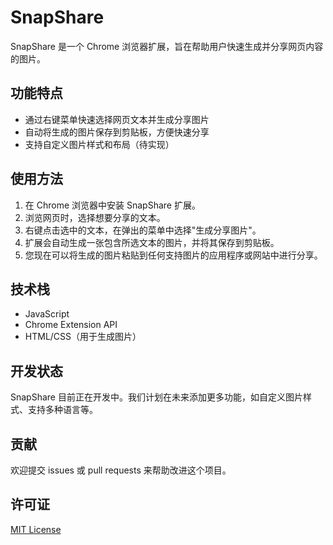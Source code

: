 # SnapShare

SnapShare 是一个 Chrome 浏览器扩展，旨在帮助用户快速生成并分享网页内容的图片。

## 功能特点

- 通过右键菜单快速选择网页文本并生成分享图片
- 自动将生成的图片保存到剪贴板，方便快速分享
- 支持自定义图片样式和布局（待实现）

## 使用方法

1. 在 Chrome 浏览器中安装 SnapShare 扩展。
2. 浏览网页时，选择想要分享的文本。
3. 右键点击选中的文本，在弹出的菜单中选择"生成分享图片"。
4. 扩展会自动生成一张包含所选文本的图片，并将其保存到剪贴板。
5. 您现在可以将生成的图片粘贴到任何支持图片的应用程序或网站中进行分享。

## 技术栈

- JavaScript
- Chrome Extension API
- HTML/CSS（用于生成图片）

## 开发状态

SnapShare 目前正在开发中。我们计划在未来添加更多功能，如自定义图片样式、支持多种语言等。

## 贡献

欢迎提交 issues 或 pull requests 来帮助改进这个项目。

## 许可证

[MIT License](LICENSE)
